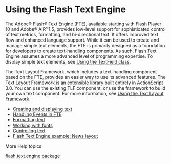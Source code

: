 # Using the Flash Text Engine

The Adobe® Flash® Text Engine (FTE), available starting with Flash Player 10 and
Adobe® AIR™1.5, provides low-level support for sophisticated control of text
metrics, formatting, and bi-directional text. It offers improved text flow and
enhanced language support. While it can be used to create and manage simple text
elements, the FTE is primarily designed as a foundation for developers to create
text-handling components. As such, Flash Text Engine assumes a more advanced
level of programming expertise. To display simple text elements, see
[Using the TextField class](../using-the-textfield-class/index.md).

The Text Layout Framework, which includes a text-handling component based on the
FTE, provides an easier way to use its advanced features. The Text Layout
Framework is an extensible library built entirely in ActionScript 3.0. You can
use the existing TLF component, or use the framework to build your own text
component. For more information, see
[Using the Text Layout Framework](../using-the-text-layout-framework.md).

- [Creating and displaying text](./creating-and-displaying-text.md)
- [Handling Events in FTE](./handling-events-in-fte.md)
- [Formatting text](./formatting-text.md)
- [Working with fonts](./working-with-fonts.md)
- [Controlling text](./controlling-text.md)
- [Flash Text Engine example: News layout](./flash-text-engine-example-news-layout.md)

More Help topics

[flash.text.engine package](https://help.adobe.com/en_US/FlashPlatform/reference/actionscript/3/flash/text/engine/package-detail.html)

